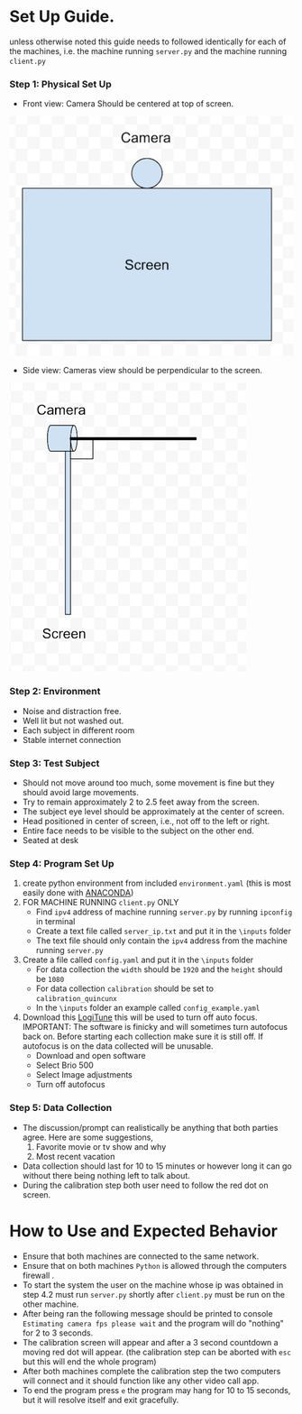 # Set Up Guide.
unless otherwise noted this guide needs to followed identically for each of the machines, i.e. the machine running `server.py` and the machine running `client.py`

### Step 1: Physical Set Up  
* Front view: Camera Should be centered at top of screen.

![alt text](images/frontview.png)

* Side view: Cameras view should be perpendicular to the screen.

![alt text](images/sideview.png)

### Step 2: Environment  
* Noise and distraction free.
* Well lit but not washed out.
* Each subject in different room
* Stable internet connection

### Step 3: Test Subject 
* Should not move around too much, some movement is fine but they should avoid large movements.
* Try to remain approximately 2 to 2.5 feet away from the screen.
* The subject eye level should be approximately at the center of screen.
* Head positioned in center of screen, i.e., not off to the left or right.
* Entire face needs to be visible to the subject on the other end.
* Seated at desk

### Step 4: Program Set Up
1) create python environment from included `environment.yaml` (this is most easily done with [ANACONDA](https://www.anaconda.com/))
2) FOR MACHINE RUNNING `client.py` ONLY
   * Find `ipv4` address of machine running `server.py` by running `ipconfig` in terminal
   * Create a text file called `server_ip.txt` and put it in the `\inputs` folder
   * The text file should only contain the `ipv4` address from the machine running `server.py` 
3) Create a file called `config.yaml` and put it in the `\inputs` folder
   * For data collection the `width` should be `1920` and the `height` should be `1080` 
   * For data collection `calibration` should be set to `calibration_quincunx`
   * In the `\inputs` folder an example called `config_example.yaml`
4) Download this [LogiTune](https://www.logitech.com/en-us/video-collaboration/software/logi-tune-software.html) this will be used to turn off auto focus. IMPORTANT: The software is finicky and will sometimes turn autofocus back on. Before starting each collection make sure it is still off. If autofocus is on the data collected will be unusable.
   * Download and open software
   * Select Brio 500
   * Select Image adjustments 
   * Turn off autofocus

### Step 5: Data Collection
* The discussion/prompt can realistically be anything that both parties agree. Here are some suggestions,
  1) Favorite movie or tv show and why
  2) Most recent vacation
* Data collection should last for 10 to 15 minutes or however long it can go without there being nothing left to talk about.
* During the calibration step both user need to follow the red dot on screen.

# How to Use and Expected Behavior
* Ensure that both machines are connected to the same network.
* Ensure that on both machines `Python` is allowed through the computers firewall .
* To start the system the user on the machine whose ip was obtained in step 4.2 must run `server.py` shortly after `client.py` must be run on the other machine.
* After being ran the following message should be printed to console `Estimating camera fps please wait` and the program will do "nothing" for 2 to 3 seconds.
* The calibration screen will appear and after a 3 second countdown a moving red dot will appear. (the calibration step can be aborted with `esc` but this will end the whole program)
* After both machines complete the calibration step the two computers will connect and it should function like any other video call app.
* To end the program press `e` the program may hang for 10 to 15 seconds, but it will resolve itself and exit gracefully.








